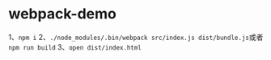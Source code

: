 # webpack-demo

   1、`npm i`
   2、`./node_modules/.bin/webpack src/index.js dist/bundle.js`或者`npm run build`
   3、`open dist/index.html`
